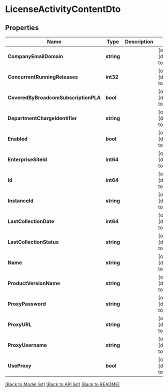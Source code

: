 # LicenseActivityContentDto

## Properties
Name | Type | Description | Notes
------------ | ------------- | ------------- | -------------
**CompanyEmailDomain** | **string** |  | [optional] [default to null]
**ConcurrentRunningReleases** | **int32** |  | [optional] [default to null]
**CoveredByBroadcomSubscriptionPLA** | **bool** |  | [optional] [default to null]
**DepartmentChargeIdentifier** | **string** |  | [optional] [default to null]
**Enabled** | **bool** |  | [optional] [default to null]
**EnterpriseSiteId** | **int64** |  | [optional] [default to null]
**Id** | **int64** |  | [optional] [default to null]
**InstanceId** | **string** |  | [optional] [default to null]
**LastCollectionDate** | **int64** |  | [optional] [default to null]
**LastCollectionStatus** | **string** |  | [optional] [default to null]
**Name** | **string** |  | [optional] [default to null]
**ProductVersionName** | **string** |  | [optional] [default to null]
**ProxyPassword** | **string** |  | [optional] [default to null]
**ProxyURL** | **string** |  | [optional] [default to null]
**ProxyUsername** | **string** |  | [optional] [default to null]
**UseProxy** | **bool** |  | [optional] [default to null]

[[Back to Model list]](../README.md#documentation-for-models) [[Back to API list]](../README.md#documentation-for-api-endpoints) [[Back to README]](../README.md)


